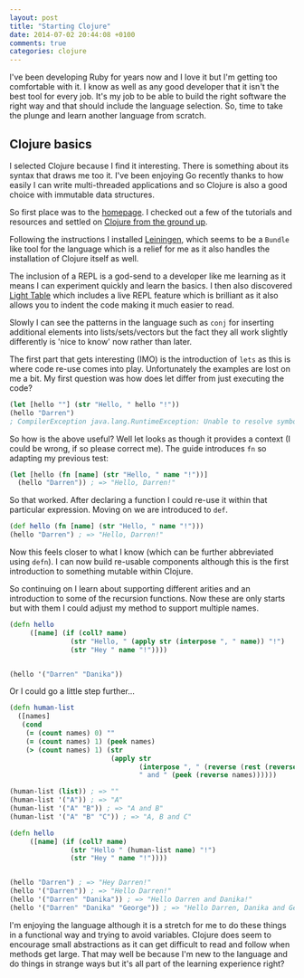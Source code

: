 ```yaml
---
layout: post
title: "Starting Clojure"
date: 2014-07-02 20:44:08 +0100
comments: true
categories: clojure
---
```


I've been developing Ruby for years now and I love it but I'm getting too comfortable with it. I know as well as any good developer that it isn't the best tool for every job. It's my job to be able to build the right software the right way and that should include the language selection. So, time to take the plunge and learn another language from scratch.

## Clojure basics

I selected Clojure because I find it interesting. There is something about its syntax that draws me too it. I've been enjoying Go recently thanks to how easily I can write multi-threaded applications and so Clojure is also a good choice with immutable data structures.

So first place was to the [homepage][clojure_home]. I checked out a few of the tutorials and resources and settled on [Clojure from the ground up][clojure_ground_up].

Following the instructions I installed [Leiningen][leiningen], which seems to be a `Bundle` like tool for the language which is a relief for me as it also handles the installation of Clojure itself as well.

The inclusion of a REPL is a god-send to a developer like me learning as it means I can experiment quickly and learn the basics. I then also discovered [Light Table][lighttable] which includes a live REPL feature which is brilliant as it also allows you to indent the code making it much easier to read.

Slowly I can see the patterns in the language such as `conj` for inserting additional elements into lists/sets/vectors but the fact they all work slightly differently is 'nice to know' now rather than later.

The first part that gets interesting (IMO) is the introduction of `lets` as this is where code re-use comes into play. Unfortunately the examples are lost on me a bit. My first question was how does let differ from just executing the code?

```clojure
(let [hello ""] (str "Hello, " hello "!"))
(hello "Darren")
; CompilerException java.lang.RuntimeException: Unable to resolve symbol: hello in this context, compiling:(NO_SOURCE_PATH:0:0)
```

So how is the above useful? Well let looks as though it provides a context (I could be wrong, if so please correct me). The guide introduces `fn` so adapting my previous test:

```clojure
(let [hello (fn [name] (str "Hello, " name "!"))]
  (hello "Darren")) ; => "Hello, Darren!"
```

So that worked. After declaring a function I could re-use it within that particular expression. Moving on we are introduced to `def`.

```clojure
(def hello (fn [name] (str "Hello, " name "!")))
(hello "Darren") ; => "Hello, Darren!"
```

Now this feels closer to what I know (which can be further abbreviated using `defn`). I can now build re-usable components although this is the first introduction to something mutable within Clojure.

So continuing on I learn about supporting different arities and an introduction to some of the recursion functions. Now these are only starts but with them I could adjust my method to support multiple names.

```clojure
(defn hello
     ([name] (if (coll? name)
               (str "Hello, " (apply str (interpose ", " name)) "!")
               (str "Hey " name "!"))))


(hello '("Darren" "Danika"))
```

Or I could go a little step further...

```clojure
(defn human-list
  ([names]
   (cond
    (= (count names) 0) ""
    (= (count names) 1) (peek names)
    (> (count names) 1) (str
                         (apply str
                                (interpose ", " (reverse (rest (reverse names)))))
                                " and " (peek (reverse names))))))

(human-list (list)) ; => ""
(human-list '("A")) ; => "A"
(human-list '("A" "B")) ; => "A and B"
(human-list '("A" "B" "C")) ; => "A, B and C"

(defn hello
     ([name] (if (coll? name)
               (str "Hello " (human-list name) "!")
               (str "Hey " name "!"))))


(hello "Darren") ; => "Hey Darren!"
(hello '("Darren")) ; => "Hello Darren!"
(hello '("Darren" "Danika")) ; => "Hello Darren and Danika!"
(hello '("Darren" "Danika" "George")) ; => "Hello Darren, Danika and George!"
```

I'm enjoying the language although it is a stretch for me to do these things in a  functional way and trying to avoid variables. Clojure does seem to encourage small abstractions as it can get difficult to read and follow when methods get large. That may well be because I'm new to the language and do things in strange ways but it's all part of the learning experience right?

[clojure_home]: http://clojure.org "Official Clojure Site"
[clojure_ground_up]: http://aphyr.com/posts/301-clojure-from-the-ground-up-welcome "Learning Clojure Guides"
[leiningen]: http://leiningen.org/
[lighttable]: http://www.lighttable.com/
